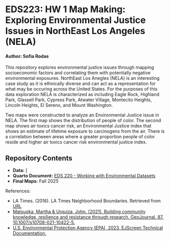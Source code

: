 # EDS223: HW 1 Map Making: Exploring Environmental Justice Issues in NorthEast Los Angeles (NELA) 
#### Author: Sofia Rodas
This repository explores environmental justice issues through mapping socioeconomic factors and correlating them with potentially negative environmental exposures. NorthEast Los Anegles (NELA) is an interesting case study as it is ethnically diverse and can act as a representation for what may be occuring across the United States. For the purposes of this data exploration NELA is  characterized as including Eagle Rock, Highland Park, Glassell Park, Cypress Park, Atwater Village, Montecito Heights, Lincoln Heights, El Sereno, and Mount Washington. 

Two maps were constructed to analyze an Environmental Justice issue in NELA. The first map shows the distribution of people of color. The second map shows air toxics cancer risk, an Environmental Justice index that shows an estimate of lifetime exposure to carcinogens from the air. There is a correlation between areas where a greater proportion people of color reside and higher air toxics cancer risk environmental justice index.

## Repository Contents

- **Data:** [
- **Quarto Document:** [EDS 220 - Working with Environmental Datasets](https://bren.ucsb.edu/courses/eds-220)
- **Final Maps:** Fall 2025


References:

- LA Times. (2016). LA Times Neighborhood Boundaries. Retrieved from [URL](https://geohub.lacity.org/datasets/d6c55385a0e749519f238b77135eafac_0/about)
- [Matsuoka, Martha & Urquiza, John. (2021). Building community knowledge, resilience and resistance through research. GeoJournal. 87. 10.1007/s10708-021-10422-5.](https://www.researchgate.net/publication/351828642_Building_community_knowledge_resilience_and_resistance_through_research)
- [U.S. Environmental Protection Agency (EPA), 2023. EJScreen Technical Documentation.](https://drive.google.com/file/d/1nG6Nj1bXfzQFOVMO8Km3eNy4SWu1YcIQ/view)
